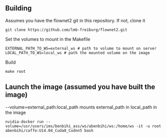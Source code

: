 ## Building

Assumes you have the flownet2 git in this repository. If not, clone it
    
    git clone https://github.com/lmb-freiburg/flownet2.git

Set the volumes to mount in the Makefile
    
    EXTERNAL_PATH_TO_WS=external_ws # path to volume to mount on server
    LOCAL_PATH_TO_WS=local_ws # path the mounted volume on the image

Build
    
    make root
    
## Launch the image (assumed you have built the image)
--volume=external_path:local_path mounts external_path in local_path in the image
    
    nvidia-docker run --volume=/usr/users/ims/benbihi_ass/ws/abenbihi/ws:/home/ws -it -u root abenbihi/caffe:U14.04_Cuda8_Cudnn5 bash

